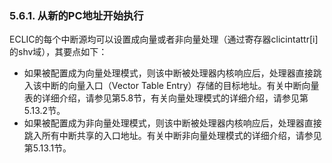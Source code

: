 ### **5.6.1. 从新的PC地址开始执行**

ECLIC的每个中断源均可以设置成向量或者非向量处理（通过寄存器clicintattr[i]的shv域），其要点如下：

- 如果被配置成为向量处理模式，则该中断被处理器内核响应后，处理器直接跳入该中断的向量入口（Vector Table Entry）存储的目标地址。有关中断向量表的详细介绍，请参见第5.8节，有关向量处理模式的详细介绍，请参见第5.13.2节。
- 如果被配置成为非向量处理模式，则该中断被处理器内核响应后，处理器直接跳入所有中断共享的入口地址。有关中断非向量处理模式的详细介绍，请参见第5.13.1节。

